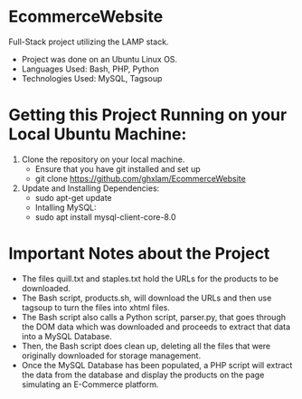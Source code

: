 # EcommerceWebsite
Full-Stack project utilizing the LAMP stack.
- Project was done on an Ubuntu Linux OS.
- Languages Used: Bash, PHP, Python
- Technologies Used: MySQL, Tagsoup

# Getting this Project Running on your Local Ubuntu Machine:
1. Clone the repository on your local machine.
     - Ensure that you have git installed and set up
     - git clone https://github.com/ghxlam/EcommerceWebsite
2. Update and Installing Dependencies:
     - sudo apt-get update
     - Intalling MySQL:
     - sudo apt install mysql-client-core-8.0

# Important Notes about the Project
- The files quill.txt and staples.txt hold the URLs for the products to be downloaded.
- The Bash script, products.sh, will download the URLs and then use tagsoup to turn the files into xhtml files.
- The Bash script also calls a Python script, parser.py, that goes through the DOM data which was downloaded and proceeds to extract that data into a MySQL Database.
- Then, the Bash script does clean up, deleting all the files that were originally downloaded for storage management.
- Once the MySQL Database has been populated, a PHP script will extract the data from the database and display the products on the page simulating an E-Commerce platform.
